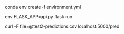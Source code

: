 conda env create -f environment.yml

env FLASK_APP=api.py flask run

curl -F file=@test2-predictions.csv localhost:5000/pred